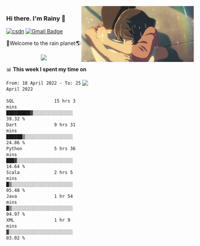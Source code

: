 <img  align='right' height="150" src="https://github.com/LikeRainDay/LikeRainDay/blob/master/pic/img_rain_1.gif?raw=true">



### Hi there. I'm Rainy :lemon:

[![csdn](https://img.shields.io/badge/-csdn-c14438?style=flat-square&logo=c&logoColor=white)](https://blog.csdn.net/qq_15807167)
[![Gmail Badge](https://img.shields.io/badge/-gmail-c14438?style=flat-square&logo=Gmail&logoColor=white&link=mailto:houshuai0816@gmail.com)](mailto:houshuai0816@gmail.com)

🚀Welcome to the rain planet🌎

<center>
<img align='center'  src="https://source.unsplash.com/random/1200x600">
</center>

📊 **This week I spent my time on**

<img align='right'   width="300" src="https://github-readme-stats.vercel.app/api?username=LikeRainDay&show_icons=true&title_color=fff&icon_color=79ff97&text_color=9f9f9f&bg_color=151515">

<!--START_SECTION:waka-->

```text
From: 18 April 2022 - To: 25 April 2022

SQL               15 hrs 3 mins   █████████▓░░░░░░░░░░░░░░░   39.32 %
Dart              9 hrs 31 mins   ██████▒░░░░░░░░░░░░░░░░░░   24.86 %
Python            5 hrs 36 mins   ███▓░░░░░░░░░░░░░░░░░░░░░   14.64 %
Scala             2 hrs 5 mins    █▒░░░░░░░░░░░░░░░░░░░░░░░   05.48 %
Java              1 hr 54 mins    █▒░░░░░░░░░░░░░░░░░░░░░░░   04.97 %
XML               1 hr 9 mins     ▓░░░░░░░░░░░░░░░░░░░░░░░░   03.02 %
```

<!--END_SECTION:waka-->
